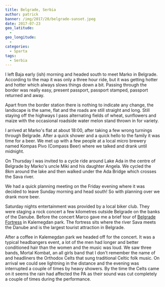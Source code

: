 ```yaml
---
title: Belgrade, Serbia
author: patrick
banner: /img/2017/20/belgrade-sunset.jpeg
date: 2017-07-23
geo_latitude:
  - 
geo_longitude: 
  - 
categories:
  - Sparta
tags:
  - Serbia
---
```


I left Baja early (ish) morning and headed south to meet Marko in Belgrade. According to the map it was only a three hour ride, but it was getting hotter and hotter which always slows things down a bit. Passing through the border was really easy, present passport, passport stamped, passport returned and away.

Apart from the border station there is nothing to indicate any change, the landscape is the same, flat and the roads are still straight and long. Still staying off the highways I pass alternating fields of wheat, sunflowers and maize with the occasional roadside water melon stand thrown in for variety.

I arrived at Marko's flat at about 18:00, after taking a few wrong turnings through Belgrade. After a quick shower and a quick hello to the family it was time for a beer. We met up with a few people at a local micro brewery named Kompas Pivo (Compass Beer) where we talked and drank until midnight. 

On Thursday I was invited to a cycle ride around Lake Ada in the centre of Belgrade by Marko's uncle Miki and his daughter Angela. We cycled the 8km around the lake and then walked under the Ada Bridge which crosses the Sava river. 

We had a quick planning meeting on the Friday evening where it was decided to leave Sunday morning and head south! So with planning over we drank more beer.

Saturday nights entertainment was provided by a local biker club. They were staging a rock concert a few kilometres outside Belgrade on the banks of the Danube. Before the concert Marco gave me a brief tour of [Belgrade Fortress](https://en.wikipedia.org/wiki/Belgrade_Fortress?wprov=sfsi1) in Kalemegdan park. The fortress sits where the river Sava meets the Danube and is the largest tourist attraction in Belgrade. 

After a coffee in Kalemegdan park we headed off for the concert. It was a typical headbangers event, a lot of the men had longer and better conditioned hair than the women and the music was loud. We saw three bands, Mortal Kombat, an all girls band that I don't remember the name of and headliners the Orthodox Celts that sung traditional Celtic folk music. On arrival we could see lightning in the distance and the evening was interrupted a couple of times by heavy showers. By the time the Celts came on it seems the rain had affected the PA as their sound was cut completely a couple of times during the performance. 
